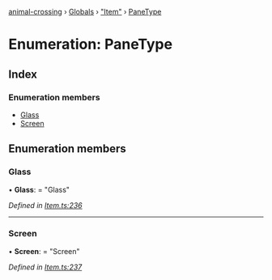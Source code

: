 [animal-crossing](../README.md) › [Globals](../globals.md) › ["Item"](../modules/_item_.md) › [PaneType](_item_.panetype.md)

# Enumeration: PaneType

## Index

### Enumeration members

* [Glass](_item_.panetype.md#glass)
* [Screen](_item_.panetype.md#screen)

## Enumeration members

###  Glass

• **Glass**: = "Glass"

*Defined in [Item.ts:236](https://github.com/Norviah/animal-crossing/blob/ee641cf/module/types/Item.ts#L236)*

___

###  Screen

• **Screen**: = "Screen"

*Defined in [Item.ts:237](https://github.com/Norviah/animal-crossing/blob/ee641cf/module/types/Item.ts#L237)*
